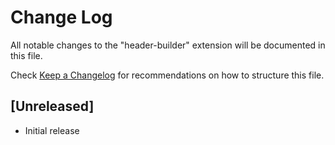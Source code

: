 # Change Log

All notable changes to the "header-builder" extension will be documented in this file.

Check [Keep a Changelog](http://keepachangelog.com/) for recommendations on how to structure this file.

## [Unreleased]

- Initial release